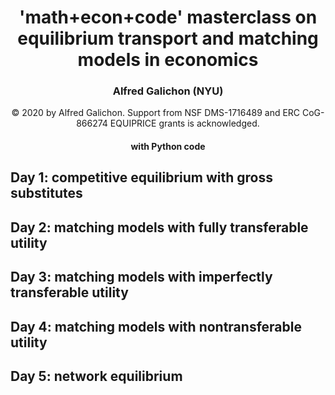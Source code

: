 # <center>'math+econ+code' masterclass on equilibrium transport and matching models in economics</center>

### <center>Alfred Galichon (NYU)</center>
<center>© 2020 by Alfred Galichon. Support from  NSF DMS-1716489 and ERC CoG-866274 EQUIPRICE grants is acknowledged.</center>

#### <center>with Python code</center>

## Day 1: competitive equilibrium with gross substitutes

## Day 2: matching models with fully transferable utility

## Day 3: matching models with imperfectly transferable utility

## Day 4: matching models with nontransferable utility

## Day 5: network equilibrium
